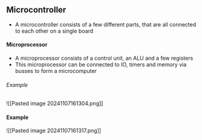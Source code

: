 ## Microcontroller
- A microcontroller consists of a few different parts, that are all connected to each other on a single board
#### Microprocessor
- A microprocessor consists of a control unit, an ALU and a few registers
- This microprocessor can be connected to IO, timers and memory via busses to form a microcomputer
###### Example
![[Pasted image 20241107161304.png]]
#### Example
![[Pasted image 20241107161317.png]]